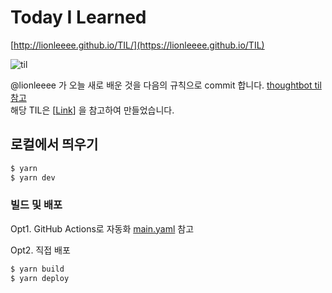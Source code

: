 # Today I Learned

[http://lionleeee.github.io/TIL/](https://lionleeee.github.io/TIL)


![til](https://user-images.githubusercontent.com/3839771/88662649-37dd7480-d115-11ea-8e26-a56669cbfe83.gif)

@lionleeee 가 오늘 새로 배운 것을 다음의 규칙으로 commit 합니다. [thoughtbot til 참고](https://github.com/thoughtbot/til)
<br/>
해당 TIL은 [[Link](http://milooy.github.io/TIL/)] 을 참고하여 만들었습니다. 

## 로컬에서 띄우기
```bash
$ yarn
$ yarn dev
```





### 빌드 및 배포

Opt1. GitHub Actions로 자동화
[main.yaml](https://github.com/lionleeee/TIL/blob/main/.github/workflows/main.yml) 참고

Opt2. 직접 배포
```bash
$ yarn build
$ yarn deploy
```
